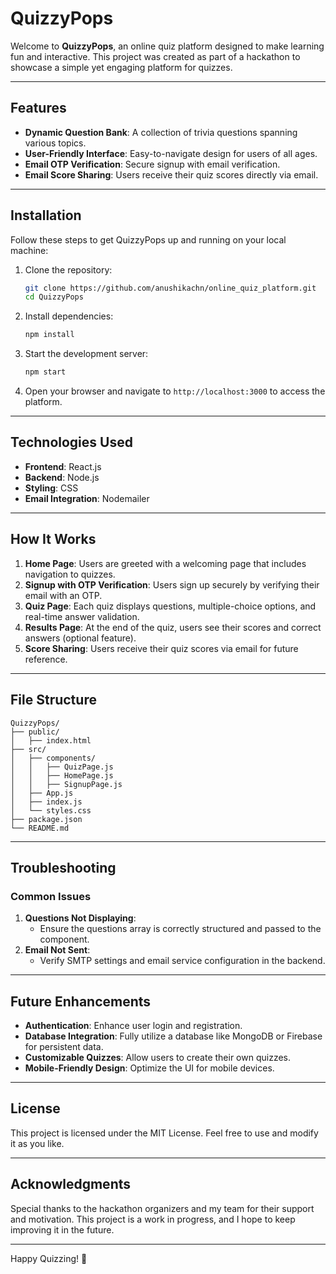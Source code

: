 # QuizzyPops

Welcome to **QuizzyPops**, an online quiz platform designed to make learning fun and interactive. This project was created as part of a hackathon to showcase a simple yet engaging platform for quizzes.

---

## Features

- **Dynamic Question Bank**: A collection of trivia questions spanning various topics.
- **User-Friendly Interface**: Easy-to-navigate design for users of all ages.
- **Email OTP Verification**: Secure signup with email verification.
- **Email Score Sharing**: Users receive their quiz scores directly via email.

---

## Installation

Follow these steps to get QuizzyPops up and running on your local machine:

1. Clone the repository:
   ```bash
   git clone https://github.com/anushikachn/online_quiz_platform.git
   cd QuizzyPops
   ```
2. Install dependencies:
   ```bash
   npm install
   ```
3. Start the development server:
   ```bash
   npm start
   ```
4. Open your browser and navigate to `http://localhost:3000` to access the platform.

---

## Technologies Used

- **Frontend**: React.js
- **Backend**: Node.js
- **Styling**: CSS
- **Email Integration**: Nodemailer

---

## How It Works

1. **Home Page**: Users are greeted with a welcoming page that includes navigation to quizzes.
2. **Signup with OTP Verification**: Users sign up securely by verifying their email with an OTP.
3. **Quiz Page**: Each quiz displays questions, multiple-choice options, and real-time answer validation.
4. **Results Page**: At the end of the quiz, users see their scores and correct answers (optional feature).
5. **Score Sharing**: Users receive their quiz scores via email for future reference.

---

## File Structure

```
QuizzyPops/
├── public/
│   ├── index.html
├── src/
│   ├── components/
│   │   ├── QuizPage.js
│   │   ├── HomePage.js
│   │   ├── SignupPage.js
│   ├── App.js
│   ├── index.js
│   └── styles.css
├── package.json
└── README.md
```

---

## Troubleshooting

### Common Issues

1. **Questions Not Displaying**:
   - Ensure the questions array is correctly structured and passed to the component.
2. **Email Not Sent**:
   - Verify SMTP settings and email service configuration in the backend.

---

## Future Enhancements

- **Authentication**: Enhance user login and registration.
- **Database Integration**: Fully utilize a database like MongoDB or Firebase for persistent data.
- **Customizable Quizzes**: Allow users to create their own quizzes.
- **Mobile-Friendly Design**: Optimize the UI for mobile devices.

---

## License

This project is licensed under the MIT License. Feel free to use and modify it as you like.

---

## Acknowledgments

Special thanks to the hackathon organizers and my team for their support and motivation. This project is a work in progress, and I hope to keep improving it in the future.

---

Happy Quizzing! 🎉

